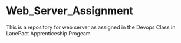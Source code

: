 # Web_Server_Assignment
This is a repository for web server as assigned in the Devops Class in LanePact Apprenticeship Progeam
